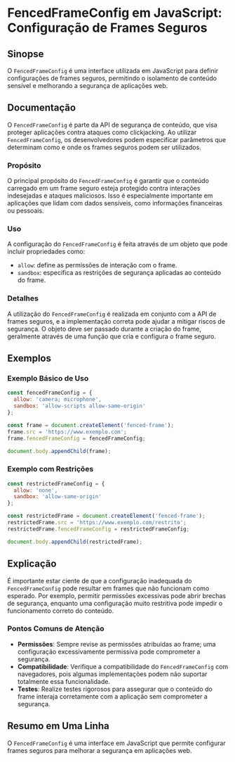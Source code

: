 <!--
Meta Description: # FencedFrameConfig em JavaScript: Configuração de Frames Seguros ## Sinopse O `FencedFrameConfig` é uma interface utilizada em JavaScript para defini...
Meta Keywords: fencedframeconfig, frame, que, segurança, com
-->

# FencedFrameConfig em JavaScript: Configuração de Frames Seguros

## Sinopse
O `FencedFrameConfig` é uma interface utilizada em JavaScript para definir configurações de frames seguros, permitindo o isolamento de conteúdo sensível e melhorando a segurança de aplicações web.

## Documentação
O `FencedFrameConfig` é parte da API de segurança de conteúdo, que visa proteger aplicações contra ataques como clickjacking. Ao utilizar `FencedFrameConfig`, os desenvolvedores podem especificar parâmetros que determinam como e onde os frames seguros podem ser utilizados.

### Propósito
O principal propósito do `FencedFrameConfig` é garantir que o conteúdo carregado em um frame seguro esteja protegido contra interações indesejadas e ataques maliciosos. Isso é especialmente importante em aplicações que lidam com dados sensíveis, como informações financeiras ou pessoais.

### Uso
A configuração do `FencedFrameConfig` é feita através de um objeto que pode incluir propriedades como:
- `allow`: define as permissões de interação com o frame.
- `sandbox`: especifica as restrições de segurança aplicadas ao conteúdo do frame.

### Detalhes
A utilização do `FencedFrameConfig` é realizada em conjunto com a API de frames seguros, e a implementação correta pode ajudar a mitigar riscos de segurança. O objeto deve ser passado durante a criação do frame, geralmente através de uma função que cria e configura o frame seguro.

## Exemplos
### Exemplo Básico de Uso
```javascript
const fencedFrameConfig = {
  allow: 'camera; microphone',
  sandbox: 'allow-scripts allow-same-origin'
};

const frame = document.createElement('fenced-frame');
frame.src = 'https://www.exemplo.com';
frame.fencedFrameConfig = fencedFrameConfig;

document.body.appendChild(frame);
```

### Exemplo com Restrições
```javascript
const restrictedFrameConfig = {
  allow: 'none',
  sandbox: 'allow-same-origin'
};

const restrictedFrame = document.createElement('fenced-frame');
restrictedFrame.src = 'https://www.exemplo.com/restrito';
restrictedFrame.fencedFrameConfig = restrictedFrameConfig;

document.body.appendChild(restrictedFrame);
```

## Explicação
É importante estar ciente de que a configuração inadequada do `FencedFrameConfig` pode resultar em frames que não funcionam como esperado. Por exemplo, permitir permissões excessivas pode abrir brechas de segurança, enquanto uma configuração muito restritiva pode impedir o funcionamento correto do conteúdo.

### Pontos Comuns de Atenção
- **Permissões**: Sempre revise as permissões atribuídas ao frame; uma configuração excessivamente permissiva pode comprometer a segurança.
- **Compatibilidade**: Verifique a compatibilidade do `FencedFrameConfig` com navegadores, pois algumas implementações podem não suportar totalmente essa funcionalidade.
- **Testes**: Realize testes rigorosos para assegurar que o conteúdo do frame interaja corretamente com a aplicação sem comprometer a segurança.

## Resumo em Uma Linha
O `FencedFrameConfig` é uma interface em JavaScript que permite configurar frames seguros para melhorar a segurança em aplicações web.